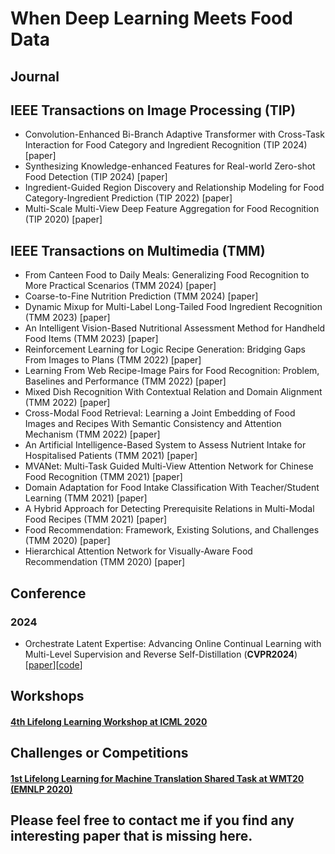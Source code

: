 # When Deep Learning Meets Food Data
## Journal
## IEEE Transactions on Image Processing (TIP)
- <a name="todo"></a> Convolution-Enhanced Bi-Branch Adaptive Transformer with Cross-Task Interaction for Food Category and Ingredient Recognition (TIP 2024) [paper]
- <a name="todo"></a> Synthesizing Knowledge-enhanced Features for Real-world Zero-shot Food Detection (TIP 2024) [paper]
- <a name="todo"></a> Ingredient-Guided Region Discovery and Relationship Modeling for Food Category-Ingredient Prediction (TIP 2022) [paper]
- <a name="todo"></a> Multi-Scale Multi-View Deep Feature Aggregation for Food Recognition (TIP 2020) [paper]
## IEEE Transactions on Multimedia (TMM)
- <a name="todo"></a> From Canteen Food to Daily Meals: Generalizing Food Recognition to More Practical Scenarios (TMM 2024) [paper]
- <a name="todo"></a> Coarse-to-Fine Nutrition Prediction (TMM 2024) [paper]
- <a name="todo"></a> Dynamic Mixup for Multi-Label Long-Tailed Food Ingredient Recognition (TMM 2023) [paper]
- <a name="todo"></a> An Intelligent Vision-Based Nutritional Assessment Method for Handheld Food Items (TMM 2023) [paper]
- <a name="todo"></a> Reinforcement Learning for Logic Recipe Generation: Bridging Gaps From Images to Plans (TMM 2022) [paper]
- <a name="todo"></a> Learning From Web Recipe-Image Pairs for Food Recognition: Problem, Baselines and Performance (TMM 2022) [paper]
- <a name="todo"></a> Mixed Dish Recognition With Contextual Relation and Domain Alignment (TMM 2022) [paper]
- <a name="todo"></a> Cross-Modal Food Retrieval: Learning a Joint Embedding of Food Images and Recipes With Semantic Consistency and Attention Mechanism (TMM 2022) [paper]
- <a name="todo"></a> An Artificial Intelligence-Based System to Assess Nutrient Intake for Hospitalised Patients (TMM 2021) [paper]
- <a name="todo"></a> MVANet: Multi-Task Guided Multi-View Attention Network for Chinese Food Recognition (TMM 2021) [paper]
- <a name="todo"></a> Domain Adaptation for Food Intake Classification With Teacher/Student Learning (TMM 2021) [paper]
- <a name="todo"></a> A Hybrid Approach for Detecting Prerequisite Relations in Multi-Modal Food Recipes (TMM 2021) [paper]
- <a name="todo"></a> Food Recommendation: Framework, Existing Solutions, and Challenges (TMM 2020) [paper]
- <a name="todo"></a> Hierarchical Attention Network for Visually-Aware Food Recommendation (TMM 2020) [paper]
## Conference 

### 2024
- <a name="todo"></a> Orchestrate Latent Expertise: Advancing Online Continual Learning with Multi-Level Supervision and Reverse Self-Distillation (**CVPR2024**)[[paper](https://arxiv.org/abs/2404.00417)][[code](https://github.com/AnAppleCore/MOSE)]

## Workshops
#### [4th Lifelong Learning Workshop at ICML 2020](https://lifelongml.github.io/)


## Challenges or Competitions
#### [1st Lifelong Learning for Machine Translation Shared Task at WMT20 (EMNLP 2020)](http://www.statmt.org/wmt20/lifelong-learning-task.html)

## Please feel free to contact me if you find any interesting paper that is missing here.


